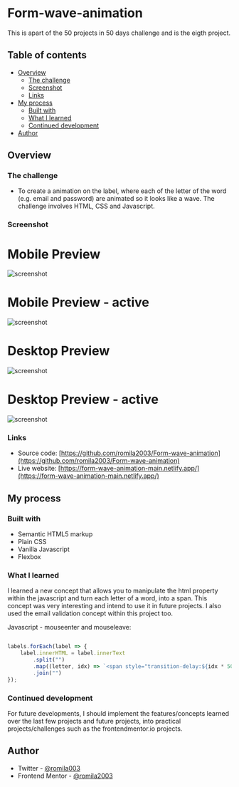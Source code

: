 # Form-wave-animation

This is apart of the 50 projects in 50 days challenge and is the eigth project.

## Table of contents

- [Overview](#overview)
  - [The challenge](#the-challenge)
  - [Screenshot](#screenshot)
  - [Links](#links)
- [My process](#my-process)
  - [Built with](#built-with)
  - [What I learned](#what-i-learned)
  - [Continued development](#continued-development)
- [Author](#author)


## Overview

### The challenge

- To create a animation on the label, where each of the letter of the word (e.g. email and password) are animated so it looks like a wave. The challenge involves HTML, CSS and Javascript.

### Screenshot

# Mobile Preview 

![screenshot]()

# Mobile Preview - active

![screenshot]()

# Desktop Preview 

![screenshot]()

# Desktop Preview - active

![screenshot]()


### Links

 - Source code: [https://github.com/romila2003/Form-wave-animation](https://github.com/romila2003/Form-wave-animation)
 - Live website: [https://form-wave-animation-main.netlify.app/](https://form-wave-animation-main.netlify.app/)

## My process

### Built with

- Semantic HTML5 markup
- Plain CSS
- Vanilla Javascript
- Flexbox

### What I learned

I learned a new concept that allows you to manipulate the html property within the javascript and turn each letter of a word, into a span. This concept was very interesting and intend to use it in future projects. I also used the email validation concept within this project too.

Javascript - mouseenter and mouseleave:

```javascript

labels.forEach(label => {
    label.innerHTML = label.innerText
        .split("")
        .map((letter, idx) => `<span style="transition-delay:${idx * 50}ms">${letter}</span>` )
        .join("")
});

```

### Continued development

For future developments, I should implement the features/concepts learned over the last few projects and future projects, into practical projects/challenges such as the frontendmentor.io projects.


## Author

- Twitter - [@romila003](https://www.twitter.com/romila003)
- Frontend Mentor - [@romila2003](https://www.frontendmentor.io/profile/romila2003)
